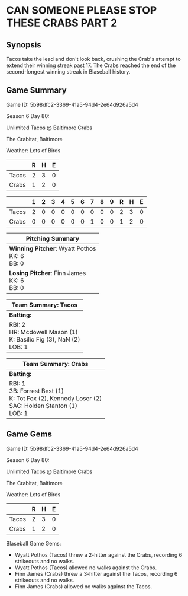# CAN SOMEONE PLEASE STOP THESE CRABS PART 2

## Synopsis

Tacos take the lead and don't look back, crushing the Crab's attempt to extend their winning streak past 17.
The Crabs reached the end of the second-longest winning streak in Blaseball history.

## Game Summary

Game ID: 5b98dfc2-3369-41a5-94d4-2e64d926a5d4

Season 6 Day 80:

Unlimited Tacos @ Baltimore Crabs

The Crabitat, Baltimore

Weather: Lots of Birds



|  | R | H | E |
| --- | --- | --- | --- |
| Tacos |   2 |   3 |   0 | 
| Crabs |   1 |   2 |   0 | 


|  |   1 |   2 |   3 |   4 |   5 |   6 |   7 |   8 |   9 |  R | H | E |
| --- | --- | --- | --- | --- | --- | --- | --- | --- | --- | --- | --- | --- |
| Tacos |   2 |   0 |   0 |   0 |   0 |   0 |   0 |   0 |   0 |   2 |   3 |   0 | 
| Crabs |   0 |   0 |   0 |   0 |   0 |   0 |   1 |   0 |   0 |   1 |   2 |   0 | 


| Pitching Summary |
| --- |
| **Winning Pitcher**: Wyatt Pothos<br />KK: 6<br />BB: 0 |
| **Losing Pitcher**: Finn James<br />KK: 6<br />BB: 0 |


| Team Summary: Tacos |
| --- |
| **Batting:** |
| RBI: 2 <br />HR: Mcdowell Mason (1) <br />K: Basilio Fig (3), NaN (2) <br />LOB: 1 |


| Team Summary: Crabs |
| --- |
| **Batting:** |
| RBI: 1 <br />3B: Forrest Best (1) <br />K: Tot Fox (2), Kennedy Loser (2) <br />SAC: Holden Stanton (1) <br />LOB: 1 |


## Game Gems


Game ID: 5b98dfc2-3369-41a5-94d4-2e64d926a5d4

Season 6 Day 80:

Unlimited Tacos @ Baltimore Crabs

The Crabitat, Baltimore

Weather: Lots of Birds


|  | R | H | E |
| --- | --- | --- | --- |
| Tacos |   2 |   3 |   0 | 
| Crabs |   1 |   2 |   0 | 


Blaseball Game Gems:

* Wyatt Pothos (Tacos) threw a 2-hitter against the Crabs, recording 6 strikeouts and no walks.
* Wyatt Pothos (Tacos) allowed no walks against the Crabs.
* Finn James (Crabs) threw a 3-hitter against the Tacos, recording 6 strikeouts and no walks.
* Finn James (Crabs) allowed no walks against the Tacos.

